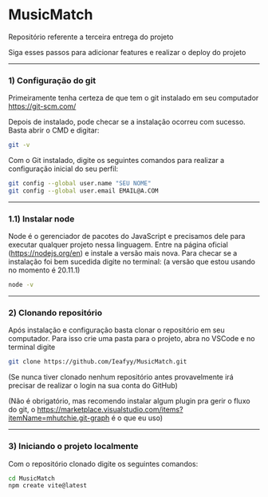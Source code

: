 # MusicMatch

Repositório referente a terceira entrega do projeto

Siga esses passos para adicionar features e realizar o deploy do projeto

---

### 1) Configuração do git

Primeiramente tenha certeza de que tem o git instalado em seu computador https://git-scm.com/

Depois de instalado, pode checar se a instalação ocorreu com sucesso. Basta abrir o CMD e digitar:

```bash
git -v
```

Com o Git instalado, digite os seguintes comandos para realizar a configuração inicial do seu perfil:

```bash
git config --global user.name "SEU NOME"
git config --global user.email EMAIL@A.COM
```

---

### 1.1) Instalar node

Node é o gerenciador de pacotes do JavaScript e precisamos dele para executar qualquer projeto nessa linguagem. Entre na página oficial (https://nodejs.org/en) e instale a versão mais nova. Para checar se a instalação foi bem sucedida digite no terminal: (a versão que estou usando no momento é 20.11.1)

```bash
node -v
```

---

### 2) Clonando repositório

Após instalação e configuração basta clonar o repositório em seu computador. Para isso crie uma pasta para o projeto, abra no VSCode e no terminal digite

```bash
git clone https://github.com/Ieafyy/MusicMatch.git
```

(Se nunca tiver clonado nenhum repositório antes provavelmente irá precisar de realizar o login na sua conta do GitHub)

(Não é obrigatório, mas recomendo instalar algum plugin pra gerir o fluxo do git, o https://marketplace.visualstudio.com/items?itemName=mhutchie.git-graph é o que eu uso)

---

### 3) Iniciando o projeto localmente

Com o repositório clonado digite os seguintes comandos:

```bash
cd MusicMatch
npm create vite@latest
```
